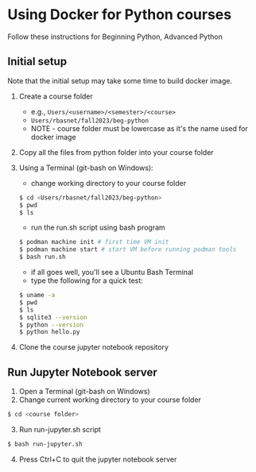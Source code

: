 # Using Docker for Python courses

Follow these instructions for Beginning Python, Advanced Python

## Initial setup

Note that the initial setup may take some time to build docker image.

1. Create a course folder
    - e.g., `Users/<username>/<semester>/<course>`
    - `Users/rbasnet/fall2023/beg-python`
    - NOTE - course folder must be lowercase as it's the name used for docker image

2. Copy all the files from python folder into your course folder

3. Using a Terminal (git-bash on Windows):

    - change working directory to your course folder
    
    ```bash
    $ cd <Users/rbasnet/fall2023/beg-python>
    $ pwd
    $ ls
    ```
    - run the run.sh script using bash program

    ```bash
    $ podman machine init # first time VM init
    $ podman machine start # start VM before running podman tools
    $ bash run.sh
    ```
    - if all goes well, you'll see a Ubuntu Bash Terminal
    - type the following for a quick test:

    ```bash
    $ uname -a
    $ pwd
    $ ls
    $ sqlite3 --version
    $ python --version
    $ python hello.py
    ```

4. Clone the course jupyter notebook repository

## Run Jupyter Notebook server

1. Open a Terminal (git-bash on Windows)
2. Change current working directory to your course folder
  
  ```bash
  $ cd <course folder>
  ```

3. Run run-jupyter.sh script

  ```bash
  $ bash run-jupyter.sh
  ```

4. Press Ctrl+C to quit the jupyter notebook server
